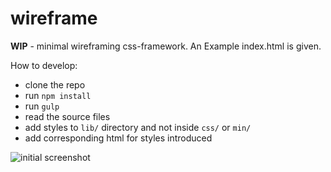 # wireframe

**WIP** - minimal wireframing css-framework. An Example index.html is given.

How to develop:

* clone the repo
* run `npm install`
* run `gulp`
* read the source files
* add styles to `lib/` directory and not inside `css/` or `min/`
* add corresponding html for styles introduced

![initial screenshot](https://cloud.githubusercontent.com/assets/7630575/15325956/cdb313d0-1c69-11e6-8275-fcb175c9df9f.png)
